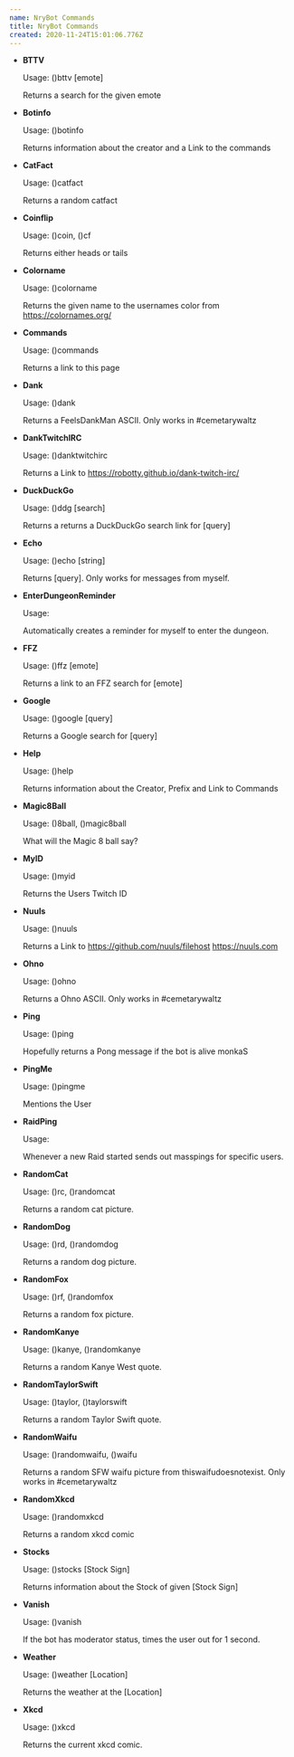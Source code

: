 ```yaml
---
name: NryBot Commands
title: NryBot Commands
created: 2020-11-24T15:01:06.776Z
---
```

* **BTTV**

  Usage: ()bttv \[emote]

  Returns a search for the given emote
* **Botinfo**

  Usage: ()botinfo

  Returns information about the creator and a Link to the commands
* **CatFact**

  Usage: ()catfact

  Returns a random catfact
* **Coinflip**

  Usage: ()coin, ()cf

  Returns either heads or tails
* **Colorname**

  Usage: ()colorname

  Returns the given name to the usernames color from https://colornames.org/
* **Commands**

  Usage: ()commands

  Returns a link to this page
* **Dank**

  Usage: ()dank

  Returns a FeelsDankMan ASCII. Only works in #cemetarywaltz
* **DankTwitchIRC**

  Usage: ()danktwitchirc

  Returns a Link to https://robotty.github.io/dank-twitch-irc/
* **DuckDuckGo**

  Usage: ()ddg [search]

  Returns a returns a DuckDuckGo search link for [query]
* **Echo**

  Usage: ()echo [string]

  Returns [query]. Only works for messages from myself.
* **EnterDungeonReminder**

  Usage:

  Automatically creates a reminder for myself to enter the dungeon.
* **FFZ**

  Usage: ()ffz [emote]

  Returns a link to an FFZ search for [emote]
* **Google**

  Usage: ()google [query]

  Returns a Google search for [query]
* **Help**

  Usage: ()help

  Returns information about the Creator, Prefix and Link to Commands
* **Magic8Ball**

  Usage: ()8ball, ()magic8ball

  What will the Magic 8 ball say?
* **MyID**

  Usage: ()myid

  Returns the Users Twitch ID
* **Nuuls**

  Usage: ()nuuls

  Returns a Link to https://github.com/nuuls/filehost https://nuuls.com
* **Ohno**

  Usage: ()ohno

  Returns a Ohno ASCII. Only works in #cemetarywaltz
* **Ping**

  Usage: ()ping

  Hopefully returns a Pong message if the bot is alive monkaS
* **PingMe**

  Usage: ()pingme

  Mentions the User
* **RaidPing**

  Usage:

  Whenever a new Raid started sends out masspings for specific users.
* **RandomCat**

  Usage: ()rc, ()randomcat

  Returns a random cat picture.
* **RandomDog**

  Usage: ()rd, ()randomdog

  Returns a random dog picture.
* **RandomFox**

  Usage: ()rf, ()randomfox

  Returns a random fox picture.
* **RandomKanye**

  Usage: ()kanye, ()randomkanye

  Returns a random Kanye West quote.
* **RandomTaylorSwift**

  Usage: ()taylor, ()taylorswift

  Returns a random Taylor Swift quote.
* **RandomWaifu**

  Usage: ()randomwaifu, ()waifu

  Returns a random SFW waifu picture from thiswaifudoesnotexist. Only works in #cemetarywaltz
* **RandomXkcd**

  Usage: ()randomxkcd

  Returns a random xkcd comic

* **Stocks**

  Usage: ()stocks [Stock Sign]

  Returns information about the Stock of given [Stock Sign]
* **Vanish**

  Usage: ()vanish

  If the bot has moderator status, times the user out for 1 second.
* **Weather**

  Usage: ()weather [Location]

  Returns the weather at the [Location]
* **Xkcd**

  Usage: ()xkcd 

  Returns the current xkcd comic.


